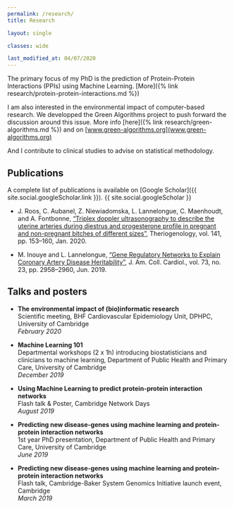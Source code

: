 ```yaml
---
permalink: /research/
title: Research

layout: single

classes: wide

last_modified_at: 04/07/2020
---
```


The primary focus of my PhD is the prediction of Protein-Protein Interactions (PPIs) using Machine Learning. [More]({% link research/protein-protein-interactions.md %})

I am also interested in the environmental impact of computer-based research.
We developped the Green Algorithms project to push forward the discussion around this issue.
More info [here]({% link research/green-algorithms.md %}) and on [www.green-algorithms.org](www.green-algorithms.org)

And I contribute to clinical studies to advise on statistical methodology.

## Publications

A complete list of publications is available on [Google Scholar]({{ site.social.googleScholar.link }}).
{{ site.social.googleScholar }}

- J. Roos, C. Aubanel, Z. Niewiadomska, L. Lannelongue, C. Maenhoudt, and A. Fontbonne,
[“Triplex doppler ultrasonography to describe the uterine arteries during diestrus and progesterone profile in pregnant and non-pregnant bitches of different sizes”](https://www.sciencedirect.com/science/article/abs/pii/S0093691X19303826),
Theriogenology, vol. 141, pp. 153–160, Jan. 2020.

- M. Inouye and L. Lannelongue,
[“Gene Regulatory Networks to Explain Coronary Artery Disease Heritability”](http://www.onlinejacc.org/content/73/23/2958/F1),
J. Am. Coll. Cardiol., vol. 73, no. 23, pp. 2958–2960, Jun. 2019.

## Talks and posters

- __The environmental impact of (bio)informatic research__ <br>
Scientific meeting, BHF Cardiovascular Epidemiology Unit, DPHPC, University of Cambridge <br>
_February 2020_

- __Machine Learning 101__  <br>
Departmental workshops (2 x 1h) introducing biostatisticians and clinicians to machine learning,
Department of Public Health and Primary Care, University of Cambridge <br>
_December 2019_

- __Using Machine Learning to predict protein-protein interaction networks__ <br>
Flash talk & Poster, Cambridge Network Days <br>
_August 2019_

- __Predicting new disease-genes using machine learning and protein-protein interaction networks__ <br>
1st year PhD presentation, Department of Public Health and Primary Care, University of Cambridge <br>
_June 2019_

- __Predicting new disease-genes using machine learning and protein-protein interaction networks__ <br>
Flash talk, Cambridge-Baker System Genomics Initiative launch event, Cambridge <br>
_March 2019_
